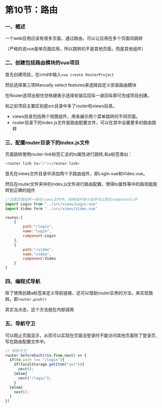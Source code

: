 # 第10节：路由

### 一、概述

一个web应用应该有很多页面，通过路由，可以让应用在多个页面间跳转

（严格的说vue是单页面应用，所以跳转的不是其他页面，而是其他组件）

### 二、创建包括路由模块的vue项目

首先创建项目，在cmd中输入`vue create RouterProject`

然后选择第三项Manually select features来选择自定义安装路由模块

在Router选项出按住空格键表示选择安装后回车一直回车即可完成项目创建。

和之前项目主要区别是src目录中多了router和views目录。

* views目录包括两个视图组件，用来展示两个菜单跳转的不同页面。
* router目录下的index.js文件是路由配置文件，可以在其中设置更多的路由跳转

### 三、配置router目录下的index.js文件

页面跳转使用router-link标签汇总的to属性进行跳转,和a标签类似：

```js
<router-link to="/"></router-link>
```

首先在views文件目录中添加两个子路由组件，即Login.vue和Video.vue。

然后在router文件夹中的index.js文件进行路由配置，使得to属性等中的路径能跳转到正确的组件

```js
//注意页面组件一般在views文件中，结构组件等小组件可以放在components中
import Login from "../src/views/Login.vue"
import Video form "../src/views/Video.vue"

routes:[
    {
        path:"/login",
        name:"login",
        component:Login
    },
    {
        path:"/video",
        name:"video",
        component:Video
    }
]
```

### 四、编程式导航

除了使用<router-link>创建a标签来定义导航链接，还可以借助router实例的方法，来实现跳转。即`router.push()`

其实当点击<router-link>，这个方法就在内部调用

### 五、导航守卫

可以阻止页面显示，从而可以实现在页面没登录时不能访问其他页面除了登录页,写在路由配置文件中。

```js
// 导航守卫
router.beforeEach((to,from,next) => {
  if(to.path !== "/login"){
    if(localStorage.getItem("usr")){
      next();
    }else{
      next("/login");
    }
  }else{
    next();
  }
})
```

